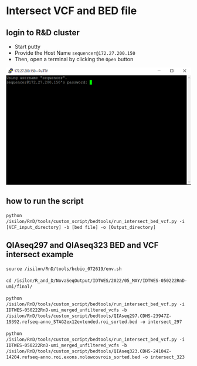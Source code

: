 # Intersect VCF and BED file

## login to R\&D cluster

- Start putty
- Provide the Host Name `sequencer@172.27.200.150`
- Then, open a terminal by clicking the `Open` button

![Screenshot](image/putty_login.png)  

## how to run the script

```
python /isilon/RnD/tools/custom_script/bedtools/run_intersect_bed_vcf.py -i [VCF_input_directory] -b [bed file] -o [Output_directory]
```

## QIAseq297 and QIAseq323 BED and VCF intersect example
```
source /isilon/RnD/tools/bcbio_072619/env.sh

cd /isilon/R_and_D/NovaSeqOutput/IDTWES/2022/05_MAY/IDTWES-050222RnD-umi/final/

python /isilon/RnD/tools/custom_script/bedtools/run_intersect_bed_vcf.py -i IDTWES-050222RnD-umi_merged_unfiltered_vcfs -b /isilon/RnD/tools/custom_script/bedtools/QIAseq297.CDHS-23947Z-19392.refseq-anno_STAG2ex12extended.roi_sorted.bed -o intersect_297

python /isilon/RnD/tools/custom_script/bedtools/run_intersect_bed_vcf.py -i IDTWES-050222RnD-umi_merged_unfiltered_vcfs -b /isilon/RnD/tools/custom_script/bedtools/QIAseq323.CDHS-24104Z-14204.refseq-anno.roi.exons.nolowcovrois_sorted.bed -o intersect_323
```
